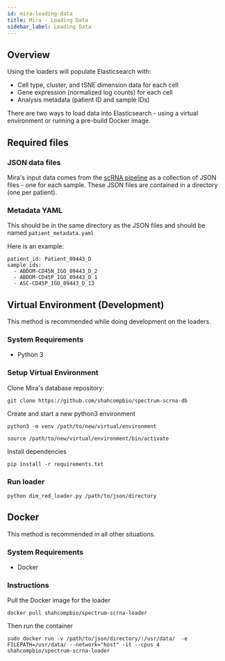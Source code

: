 ```yaml
---
id: mira-loading-data
title: Mira - Loading Data
sidebar_label: Loading Data
---
```


## Overview

Using the loaders will populate Elasticsearch with:

- Cell type, cluster, and tSNE dimension data for each cell
- Gene expression (normalized log counts) for each cell
- Analysis metadata (patient ID and sample IDs)

There are two ways to load data into Elasticsearch - using a virtual environment or running a pre-build Docker image.

## Required files

### JSON data files

Mira's input data comes from the [scRNA pipeline](https://github.com/shahcompbio/SCRNApipeline) as a collection of JSON files - one for each sample. These JSON files are contained in a directory (one per patient).

### Metadata YAML

This should be in the same directory as the JSON files and should be named `patient_metadata.yaml`

Here is an example:

```
patient_id: Patient_09443_D
sample_ids:
  - ABDOM-CD45N_IGO_09443_D_2
  - ABDOM-CD45P_IGO_09443_D_1
  - ASC-CD45P_IGO_09443_D_13
```

## Virtual Environment (Development)

This method is recommended while doing development on the loaders.

### System Requirements

- Python 3

### Setup Virtual Environment

Clone Mira's database repository:

```
git clone https://github.com/shahcompbio/spectrum-scrna-db
```

Create and start a new python3 environment

```
python3 -m venv /path/to/new/virtual/environment

source /path/to/new/virtual/environment/bin/activate
```

Install dependencies

```
pip install -r requirements.txt
```

### Run loader

```
python dim_red_loader.py /path/to/json/directory
```

## Docker

This method is recommended in all other situations.

### System Requirements

- Docker

### Instructions

Pull the Docker image for the loader

```
docker pull shahcompbio/spectrum-scrna-loader
```

Then run the container

```
sudo docker run -v /path/to/json/directory/:/usr/data/  -e FILEPATH=/usr/data/ --network="host" -it --cpus 4 shahcompbio/spectrum-scrna-loader
```
